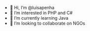 - 👋 Hi, I’m @luisapenha
- 👀 I’m interested in PHP and C#
- 🌱 I’m currently learning Java
- 💞️ I’m looking to collaborate on NGOs


<!---
luisapenha/luisapenha is a ✨ special ✨ repository because its `README.md` (this file) appears on your GitHub profile.
You can click the Preview link to take a look at your changes.
--->
